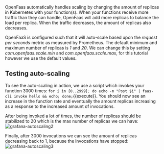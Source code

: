 OpenFaas automatically handles scaling by changing the amount of replicas in Kubernetes with your function(s). When your functions receive more traffic than they can handle, OpenFaas will add more replicas to balance the load per replica. When the traffic decreases, the amount of replicas also decreases. 

OpenFaaS is configured such that it will auto-scale based upon the *request per seconds* metric as measured by Prometheus.
The default minimum and maximum number of replicas is *1* and *20*. We can change this by setting *com.openfaas.scale.min* and *com.openfaas.scale.max*, for this tutorial however we use the default values.

## Testing auto-scaling

To see the auto-scaling in action, we use a script which invokes your function 3000 times: `for i in {0..2999}; do echo -n "Post $i" | faas-cli invoke hello && echo; done;`{{execute}}. You should now see an increase in the function rate and eventually the amount replicas increasing as a response to the increased amount of invocations. 

After being invoked a lot of times, the number of replicas should be stabilized to 20 which is the max number of replicas we can have:
![grafana-autoscaling2](https://github.com/xrisaD/katacoda-scenarios/blob/main/assets/grafana-autoscaling2.PNG?raw=true)

Finally, after 3000 invocations we can see the amount of replicas decreasing back to 1, because the invocations have stopped:
![grafana-autoscaling3](https://github.com/xrisaD/katacoda-scenarios/blob/main/assets/grafana-autoscaling3.PNG?raw=true)
